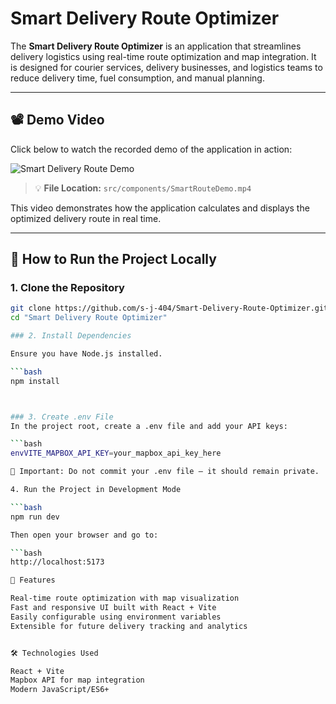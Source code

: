 # Smart Delivery Route Optimizer

The **Smart Delivery Route Optimizer** is an application that streamlines delivery logistics using real-time route optimization and map integration. It is designed for courier services, delivery businesses, and logistics teams to reduce delivery time, fuel consumption, and manual planning.

---

## 📽️ Demo Video

Click below to watch the recorded demo of the application in action:

![Smart Delivery Route Demo](./src/components/SmartRouteDemo.gif)

> 💡 **File Location:** `src/components/SmartRouteDemo.mp4`

This video demonstrates how the application calculates and displays the optimized delivery route in real time.

---

## 🚀 How to Run the Project Locally

### 1. Clone the Repository

```bash
git clone https://github.com/s-j-404/Smart-Delivery-Route-Optimizer.git
cd "Smart Delivery Route Optimizer"

### 2. Install Dependencies

Ensure you have Node.js installed.

```bash
npm install



### 3. Create .env File
In the project root, create a .env file and add your API keys:

```bash
envVITE_MAPBOX_API_KEY=your_mapbox_api_key_here

🔐 Important: Do not commit your .env file — it should remain private.

4. Run the Project in Development Mode

```bash
npm run dev

Then open your browser and go to:

```bash
http://localhost:5173

🧠 Features

Real-time route optimization with map visualization
Fast and responsive UI built with React + Vite
Easily configurable using environment variables
Extensible for future delivery tracking and analytics


🛠️ Technologies Used

React + Vite
Mapbox API for map integration
Modern JavaScript/ES6+
